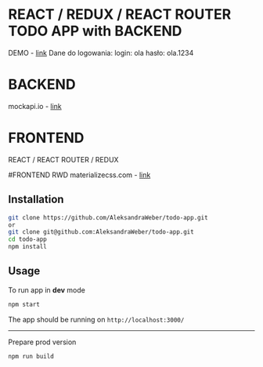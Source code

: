 # REACT / REDUX / REACT ROUTER TODO APP with BACKEND
DEMO - [link](https://portfolio5.aleksandra-weber.pl/)
Dane do logowania:
login: ola
hasło: ola.1234

# BACKEND
mockapi.io - [link](https://5a1ea4a41dc90f0012802221.mockapi.io/api/todo-v1/todo)

# FRONTEND
REACT / REACT ROUTER / REDUX

#FRONTEND RWD
materializecss.com - [link](http://materializecss.com/)

## Installation

```bash
git clone https://github.com/AleksandraWeber/todo-app.git
or
git clone git@github.com:AleksandraWeber/todo-app.git
cd todo-app
npm install
```

## Usage

To run app in **dev** mode

```bash
npm start
```

The app should be running on `http://localhost:3000/`


<hr/>

Prepare prod version

```bash
npm run build
```
